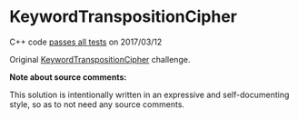 KeywordTranspositionCipher
==========================

C++ code [passes all tests](https://www.hackerrank.com/challenges/keyword-transposition-cipher) on 2017/03/12

Original [KeywordTranspositionCipher](https://www.hackerrank.com/challenges/keyword-transposition-cipher) challenge.


**Note about source comments:**

This solution is intentionally written in an expressive and self-documenting style, so as to not need
any source comments.
